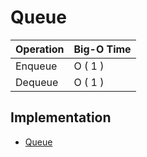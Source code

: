 # Queue

| Operation 	 | Big-O Time  	 |
|-------------|---------------|
| Enqueue 	   | O ( 1 )  	    |
| Dequeue 	   | O ( 1 )  	    |

## Implementation
- [Queue](implementation/queue.py)